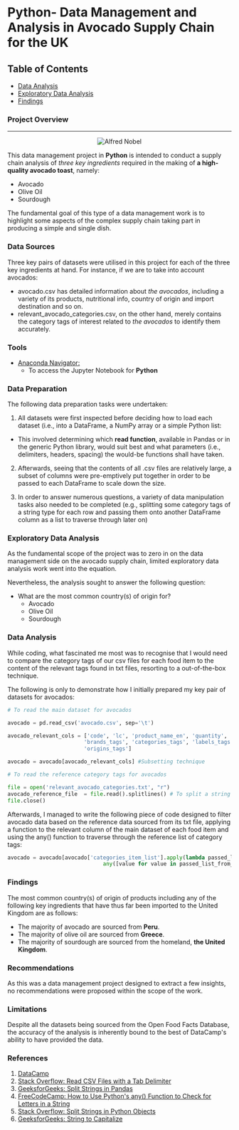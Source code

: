 # Python- Data Management and Analysis in Avocado Supply Chain for the UK

## Table of Contents

- [Data Analysis](#data-analysis)
- [Exploratory Data Analysis](#exploratory-data-analysis)
- [Findings](#findings)

### Project Overview
---

<p align="center">
  <img src="https://github.com/OzzyGoylusun/Python.Data-Management-in-Avocado-Supply-Chain/blob/main/Visuals/Avocados.jpeg"
 alt="Alfred Nobel">
</p>

This data management project in **Python** is intended to conduct a supply chain analysis of *three key ingredients* required in the making of **a high-quality avocado toast**, namely:

- Avocado
- Olive Oil
- Sourdough
  
The fundamental goal of this type of a data management work is to highlight some aspects of the complex supply chain taking part in producing a simple and single dish.

### Data Sources

Three key pairs of datasets were utilised in this project for each of the three key ingredients at hand. For instance, if we are to take into account avocados:

- avocado.csv has detailed information about *the avocados*, including a variety of its products, nutritional info, country of origin and import destination and so on.
- relevant_avocado_categories.csv, on the other hand, merely contains the category tags of interest related to *the avocados* to identify them accurately.


### Tools

- [Anaconda Navigator: ](https://www.anaconda.com/download)
  - To access the Jupyter Notebook for **Python**


### Data Preparation

The following data preparation tasks were undertaken:

1. All datasets were first inspected before deciding how to load each dataset (i.e., into a DataFrame, a NumPy array or a simple Python list:
  - This involved determining which **read function**, available in Pandas or in the generic Python library, would suit best and what parameters (i.e., delimiters, headers, spacing) the would-be functions shall have taken.

2. Afterwards, seeing that the contents of all .csv files are relatively large, a subset of columns were pre-emptively put together in order to be passed to each DataFrame to scale down the size.

3. In order to answer numerous questions, a variety of data manipulation tasks also needed to be completed (e.g., splitting some category tags of a string type for each row and passing them onto another DataFrame column as a list to traverse through later on)


### Exploratory Data Analysis

As the fundamental scope of the project was to zero in on the data management side on the avocado supply chain, limited exploratory data analysis work went into the equation.

Nevertheless, the analysis sought to answer the following question:

- What are the most common country(s) of origin for?
  - Avocado
  - Olive Oil
  - Sourdough


### Data Analysis

While coding, what fascinated me most was to recognise that I would need to compare the category tags of our csv files for each food item to the content of the relevant tags found in txt files, resorting to a out-of-the-box technique.

The following is only to demonstrate how I initially prepared my key pair of datasets for avocados:

```python
# To read the main dataset for avocados

avocado = pd.read_csv('avocado.csv', sep='\t')

avocado_relevant_cols = ['code', 'lc', 'product_name_en', 'quantity', 'serving_size', 'packaging_tags', 'brands',
                        'brands_tags', 'categories_tags', 'labels_tags', 'countries', 'countries_tags', 'origins',
                        'origins_tags']

avocado = avocado[avocado_relevant_cols] #Subsetting technique

# To read the reference category tags for avocados

file = open('relevant_avocado_categories.txt', "r")
avocado_reference_file  = file.read().splitlines() # To split a string into a list after reading
file.close()
```
Afterwards, I managed to write the following piece of code designed to filter avocado data based on the reference data sourced from its txt file, applying a function to the relevant column of the main dataset of each food item and using the any() function to traverse through the reference list of category tags:

```python
avocado = avocado[avocado['categories_item_list'].apply(lambda passed_list_from_avocado:
                              any([value for value in passed_list_from_avocado if value in avocado_reference_file]))]
```

### Findings

The most common country(s) of origin of products including any of the following key ingredients that have thus far been imported to the United Kingdom are as follows:

  - The majority of avocado are sourced from **Peru**.
  - The majority of olive oil are sourced from **Greece**.
  - The majority of sourdough are sourced from the homeland, **the United Kingdom**.

### Recommendations

As this was a data management project designed to extract a few insights, no recommendations were proposed within the scope of the work.

### Limitations

Despite all the datasets being sourced from the Open Food Facts Database, the accuracy of the analysis is inherently bound to the best of DataCamp's ability to have provided the data.


### References

1. [DataCamp](https://www.datacamp.com/)
2. [Stack Overflow: Read CSV Files with a Tab Delimiter](https://stackoverflow.com/questions/21546739/load-data-from-txt-with-pandas)
3. [GeeksforGeeks: Split Strings in Pandas](https://www.geeksforgeeks.org/python-pandas-split-strings-into-two-list-columns-using-str-split/)
4. [FreeCodeCamp: How to Use Python's any() Function to Check for Letters in a String](https://www.freecodecamp.org/news/python-any-and-all-functions-explained-with-examples/)
5. [Stack Overflow: Split Strings in Python Objects](https://stackoverflow.com/questions/50848764/split-string-into-two-parts-only)
6. [GeeksforGeeks: String to Capitalize](https://www.geeksforgeeks.org/string-capitalize-python/)
